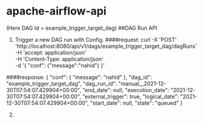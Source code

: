 # apache-airflow-api

(Here DAG Id = example_trigger_target_dag)
##DAG Run API 
1) Trigger a new DAG run with Config.
####request:
curl -X 'POST' \
  'http://localhost:8080/api/v1/dags/example_trigger_target_dag/dagRuns' \
  -H 'accept: application/json' \
  -H 'Content-Type: application/json' \
  -d '{
  "conf": {"message":"nahid"}
}'

####response:
{
  "conf": {
    "message": "nahid"
  },
  "dag_id": "example_trigger_target_dag",
  "dag_run_id": "manual__2021-12-30T07:54:07.429904+00:00",
  "end_date": null,
  "execution_date": "2021-12-30T07:54:07.429904+00:00",
  "external_trigger": true,
  "logical_date": "2021-12-30T07:54:07.429904+00:00",
  "start_date": null,
  "state": "queued"
}

2) 
